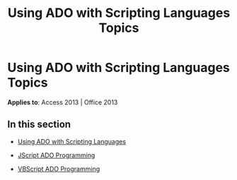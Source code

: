 ﻿---
title: Using ADO with Scripting Languages Topics
TOCTitle: Using ADO with Scripting Languages
ms:assetid: 72d94d20-1059-4879-94ba-37d03beaabde
ms:mtpsurl: https://msdn.microsoft.com/library/JJ249467(v=office.15)
ms:contentKeyID: 48545621
ms.date: 09/18/2015
mtps_version: v=office.15
---

# Using ADO with Scripting Languages Topics


**Applies to**: Access 2013 | Office 2013

## In this section

  - [Using ADO with Scripting Languages](using-ado-with-scripting-languages.md)

  - [JScript ADO Programming](jscript-ado-programming.md)

  - [VBScript ADO Programming](vbscript-ado-programming.md)


